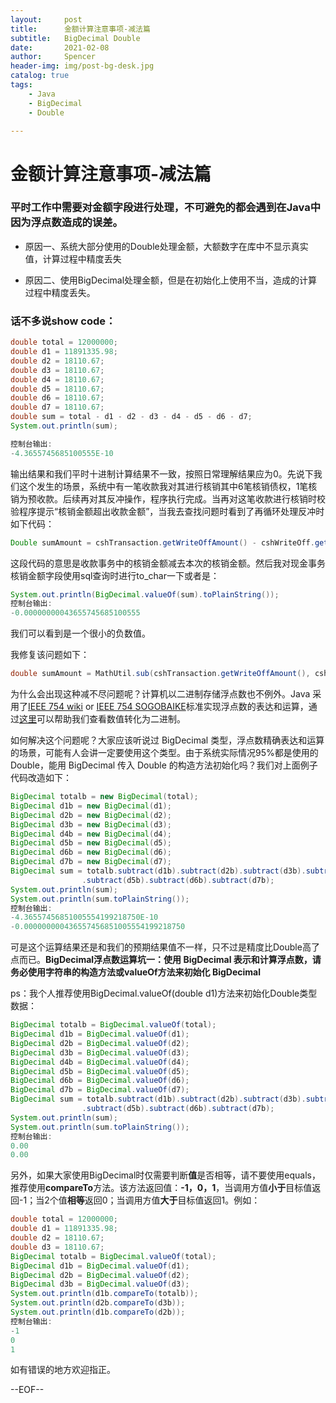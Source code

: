 ```yaml
---
layout:     post
title:      金额计算注意事项-减法篇
subtitle:   BigDecimal Double
date:       2021-02-08
author:     Spencer
header-img: img/post-bg-desk.jpg
catalog: true
tags:
    - Java
    - BigDecimal
    - Double

---
```


# 金额计算注意事项-减法篇

### 平时工作中需要对金额字段进行处理，不可避免的都会遇到在Java中因为浮点数造成的误差。

* 原因一、系统大部分使用的Double处理金额，大额数字在库中不显示真实值，计算过程中精度丢失

* 原因二、使用BigDecimal处理金额，但是在初始化上使用不当，造成的计算过程中精度丢失。

### 话不多说show code：

```java
double total = 12000000;
double d1 = 11891335.98;
double d2 = 18110.67;
double d3 = 18110.67;
double d4 = 18110.67;
double d5 = 18110.67;
double d6 = 18110.67;
double d7 = 18110.67;
double sum = total - d1 - d2 - d3 - d4 - d5 - d6 - d7;
System.out.println(sum);

控制台输出:
-4.3655745685100555E-10
```

输出结果和我们平时十进制计算结果不一致，按照日常理解结果应为0。先说下我们这个发生的场景，系统中有一笔收款我对其进行核销其中6笔核销债权，1笔核销为预收款。后续再对其反冲操作，程序执行完成。当再对这笔收款进行核销时校验程序提示“核销金额超出收款金额”，当我去查找问题时看到了再循环处理反冲时如下代码：

```java
Double sumAmount = cshTransaction.getWriteOffAmount() - cshWriteOff.getWriteOffDueAmount();
```

这段代码的意思是收款事务中的核销金额减去本次的核销金额。然后我对现金事务核销金额字段使用sql查询时进行to_char一下或者是：

```java
System.out.println(BigDecimal.valueOf(sum).toPlainString());
控制台输出:
-0.00000000043655745685100555
```

我们可以看到是一个很小的负数值。

我修复该问题如下：

```java
double sumAmount = MathUtil.sub(cshTransaction.getWriteOffAmount(), cshWriteOff.getWriteOffDueAmount(), 2);
```

为什么会出现这种减不尽问题呢？计算机以二进制存储浮点数也不例外。Java 采用了[IEEE 754 wiki](https://en.wikipedia.org/wiki/IEEE_754) or [IEEE 754 SOGOBAIKE](https://baike.sogou.com/v514046.htm?fromTitle=IEEE+754)标准实现浮点数的表达和运算，通过[这里](http://www.binaryconvert.com/)可以帮助我们查看数值转化为二进制。

如何解决这个问题呢？大家应该听说过 BigDecimal 类型，浮点数精确表达和运算的场景，可能有人会讲一定要使用这个类型。由于系统实际情况95%都是使用的Double，能用 BigDecimal 传入 Double 的构造方法初始化吗？我们对上面例子代码改造如下：

```java
BigDecimal totalb = new BigDecimal(total);
BigDecimal d1b = new BigDecimal(d1);
BigDecimal d2b = new BigDecimal(d2);
BigDecimal d3b = new BigDecimal(d3);
BigDecimal d4b = new BigDecimal(d4);
BigDecimal d5b = new BigDecimal(d5);
BigDecimal d6b = new BigDecimal(d6);
BigDecimal d7b = new BigDecimal(d7);
BigDecimal sum = totalb.subtract(d1b).subtract(d2b).subtract(d3b).subtract(d4b)
                .subtract(d5b).subtract(d6b).subtract(d7b);
System.out.println(sum);
System.out.println(sum.toPlainString());
控制台输出:
-4.36557456851005554199218750E-10
-0.000000000436557456851005554199218750
```

可是这个运算结果还是和我们的预期结果值不一样，只不过是精度比Double高了点而已。**BigDecimal浮点数运算坑一：使用 BigDecimal 表示和计算浮点数，请务必使用字符串的构造方法或valueOf方法来初始化 BigDecimal**

ps：我个人推荐使用BigDecimal.valueOf(double d1)方法来初始化Double类型数据：

```java
BigDecimal totalb = BigDecimal.valueOf(total);
BigDecimal d1b = BigDecimal.valueOf(d1);
BigDecimal d2b = BigDecimal.valueOf(d2);
BigDecimal d3b = BigDecimal.valueOf(d3);
BigDecimal d4b = BigDecimal.valueOf(d4);
BigDecimal d5b = BigDecimal.valueOf(d5);
BigDecimal d6b = BigDecimal.valueOf(d6);
BigDecimal d7b = BigDecimal.valueOf(d7);
BigDecimal sum = totalb.subtract(d1b).subtract(d2b).subtract(d3b).subtract(d4b)
                .subtract(d5b).subtract(d6b).subtract(d7b);
System.out.println(sum);
System.out.println(sum.toPlainString());
控制台输出:
0.00
0.00
```

另外，如果大家使用BigDecimal时仅需要判断**值**是否相等，请不要使用equals，推荐使用**compareTo**方法。该方法返回值：**-1，0，1**，当调用方值**小于**目标值返回-1；当2个值**相等**返回0；当调用方值**大于**目标值返回1。例如：

```java
double total = 12000000;
double d1 = 11891335.98;
double d2 = 18110.67;
double d3 = 18110.67;
BigDecimal totalb = BigDecimal.valueOf(total);
BigDecimal d1b = BigDecimal.valueOf(d1);
BigDecimal d2b = BigDecimal.valueOf(d2);
BigDecimal d3b = BigDecimal.valueOf(d3);
System.out.println(d1b.compareTo(totalb));
System.out.println(d2b.compareTo(d3b));
System.out.println(d1b.compareTo(d2b));
控制台输出:
-1
0
1
```

如有错误的地方欢迎指正。

--EOF--